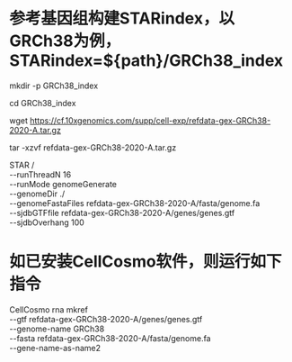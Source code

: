 # 参考基因组构建STARindex，以GRCh38为例，STARindex=${path}/GRCh38_index

mkdir -p GRCh38_index

cd GRCh38_index

wget https://cf.10xgenomics.com/supp/cell-exp/refdata-gex-GRCh38-2020-A.tar.gz

tar -xzvf refdata-gex-GRCh38-2020-A.tar.gz

STAR /\
--runThreadN 16 \
--runMode genomeGenerate \
--genomeDir ./ \
--genomeFastaFiles refdata-gex-GRCh38-2020-A/fasta/genome.fa \
--sjdbGTFfile      refdata-gex-GRCh38-2020-A/genes/genes.gtf \
--sjdbOverhang 100

# 如已安装CellCosmo软件，则运行如下指令

CellCosmo rna mkref \
--gtf refdata-gex-GRCh38-2020-A/genes/genes.gtf \
--genome-name GRCh38 \
--fasta refdata-gex-GRCh38-2020-A/fasta/genome.fa \
--gene-name-as-name2
